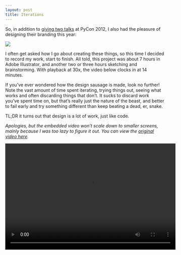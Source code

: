 ```yaml
---
layout: post
title: Iterations
---
```


So, in addition to [giving two talks](https://us.pycon.org/2012/speaker/profile/68/) at PyCon 2012, I also had the pleasure of designing their branding this year:

<img src="http://dl.dropbox.com/u/247689/PyCon_US_2012_Color.png" style="max-width: 100%">

I often get asked how I go about creating these things, so this time I decided to record my work, start to finish. All told, this project was about 7 hours in Adobe Illustrator, and another two or three hours sketching and brainstorming. With playback at 30x, the video below clocks in at 14 minutes.

If you’ve ever wondered how the design sausage is made, look no further! Note the vast amount of time spent iterating, trying things out, seeing what works and often discarding things that don’t. It sucks to discard work you’ve spent time on, but that’s really just the nature of the beast, and better to fail early and try something different than keep beating a dead, er, snake.

TL;DR it turns out that design is a lot of work, just like code.

*Apologies, but the embedded video won’t scale down to smaller screens, mainly because I was too lazy to figure it out. You can view the [original video here](http://dl.dropbox.com/u/247689/pycon_2012.m4v).*

<!-- width="420" height="262" poster="my_video_poster.png"-->
<video id="pycon_timelapse" class="video-js vjs-default-skin" controls
  preload="auto" width="540" height="337"
  data-setup="{}">
  <source src="http://dl.dropbox.com/u/247689/pycon_2012.m4v" type='video/mp4'>
</video>




<link href="http://vjs.zencdn.net/c/video-js.css" rel="stylesheet">
<script src="http://vjs.zencdn.net/c/video.js"></script>